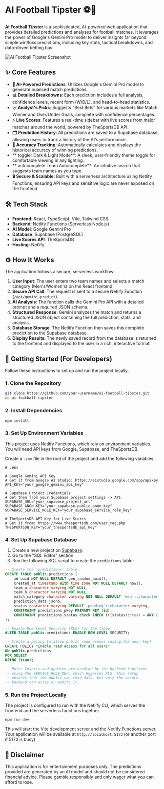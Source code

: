 # AI Football Tipster ⚽️🔮

**AI Football Tipster** is a sophisticated, AI-powered web application that provides detailed predictions and analyses for football matches. It leverages the power of Google's Gemini Pro model to deliver insights far beyond simple win/loss predictions, including key stats, tactical breakdowns, and data-driven betting tips.

![AI Football Tipster Screenshot](https://storage.googleapis.com/aistudio-hosting/readme-assets/ai-football-tipster/screenshot.png)

## ✨ Core Features

-   **🤖 AI-Powered Predictions**: Utilizes Google's Gemini Pro model to generate nuanced match predictions.
-   **📊 Detailed Breakdowns**: Each prediction includes a full analysis, confidence levels, recent form (W/D/L), and head-to-head statistics.
-   **📈 Analyst's Picks**: Suggests "Best Bets" for various markets like Match Winner and Over/Under Goals, complete with confidence percentages.
-   **⚡️ Live Scores**: Features a real-time sidebar with live scores from major matches around the world, powered by TheSportsDB API.
-   **🗂️ Prediction History**: All predictions are saved to a Supabase database, allowing users to track a history of the AI's performance.
-   **🎯 Accuracy Tracking**: Automatically calculates and displays the historical accuracy of winning predictions.
-   ** toggler Dark & Light Mode**: A sleek, user-friendly theme toggle for comfortable viewing in any lighting.
-   ** autocomplete Team Autocomplete**: An intuitive search that suggests team names as you type.
-   **🔒 Secure & Scalable**: Built with a serverless architecture using Netlify Functions, ensuring API keys and sensitive logic are never exposed on the frontend.

## 🛠️ Tech Stack

-   **Frontend**: React, TypeScript, Vite, Tailwind CSS
-   **Backend**: Netlify Functions (Serverless Node.js)
-   **AI Model**: Google Gemini Pro
-   **Database**: Supabase (PostgreSQL)
-   **Live Scores API**: TheSportsDB
-   **Hosting**: Netlify

## ⚙️ How It Works

The application follows a secure, serverless workflow:

1.  **User Input**: The user enters two team names and selects a match category (Men's/Women's) on the React frontend.
2.  **Secure API Call**: The request is sent to a secure Netlify Function (`/api/gemini-predict`).
3.  **AI Analysis**: The function calls the Gemini Pro API with a detailed prompt and a required JSON schema.
4.  **Structured Response**: Gemini analyzes the match and returns a structured JSON object containing the full prediction, stats, and analysis.
5.  **Database Storage**: The Netlify Function then saves this complete prediction to the Supabase database.
6.  **Display Results**: The newly saved record from the database is returned to the frontend and displayed to the user in a rich, interactive format.

## 🚀 Getting Started (For Developers)

Follow these instructions to set up and run the project locally.

### 1. Clone the Repository

```bash
git clone https://github.com/your-username/ai-football-tipster.git
cd ai-football-tipster
```

### 2. Install Dependencies

```bash
npm install
```

### 3. Set Up Environment Variables

This project uses Netlify Functions, which rely on environment variables. You will need API keys from Google, Supabase, and TheSportsDB.

Create a `.env` file in the root of the project and add the following variables:

```
# .env

# Google Gemini API Key
# Get it from Google AI Studio: https://aistudio.google.com/app/apikey
API_KEY="your_google_gemini_api_key"

# Supabase Project Credentials
# Get them from your Supabase project settings -> API
SUPABASE_URL="your_supabase_project_url"
SUPABASE_ANON_KEY="your_supabase_public_anon_key"
SUPABASE_SERVICE_ROLE_KEY="your_supabase_service_role_key"

# TheSportsDB API Key for Live Scores
# Get it from: https://www.thesportsdb.com/user_reg.php
THESPORTSDB_KEY="your_thesportsdb_api_key"
```

### 4. Set Up Supabase Database

1.  Create a new project on [Supabase](https://supabase.com/).
2.  Go to the "SQL Editor" section.
3.  Run the following SQL script to create the `predictions` table:

```sql
-- Create the 'predictions' table
CREATE TABLE public.predictions (
    id uuid NOT NULL DEFAULT gen_random_uuid(),
    created_at timestamp with time zone NOT NULL DEFAULT now(),
    team_a character varying NOT NULL,
    team_b character varying NOT NULL,
    match_category character varying NOT NULL DEFAULT 'men'::character varying,
    prediction_data jsonb,
    status character varying DEFAULT 'pending'::character varying,
    CONSTRAINT predictions_pkey PRIMARY KEY (id),
    CONSTRAINT predictions_status_check CHECK (((status)::text = ANY ((ARRAY['pending'::character varying, 'won'::character varying, 'lost'::character varying])::text[])))
);

-- Enable Row Level Security (RLS) for the table
ALTER TABLE public.predictions ENABLE ROW LEVEL SECURITY;

-- Create a policy to allow public read access (using the anon key)
CREATE POLICY "Enable read access for all users"
ON public.predictions
FOR SELECT
USING (true);

-- Note: Inserts and updates are handled by the backend functions
-- using the SERVICE_ROLE_KEY, which bypasses RLS. This setup
-- ensures that the public can read data, but only the secure
-- backend can write or modify it.
```

### 5. Run the Project Locally

The project is configured to run with the Netlify CLI, which serves the frontend and the serverless functions together.

```bash
npm run dev
```

This will start the Vite development server and the Netlify Functions server. Your application will be available at `http://localhost:5173` (or another port if 5173 is busy).

## 📜 Disclaimer

This application is for entertainment purposes only. The predictions provided are generated by an AI model and should not be considered financial advice. Please gamble responsibly and only wager what you can afford to lose.
